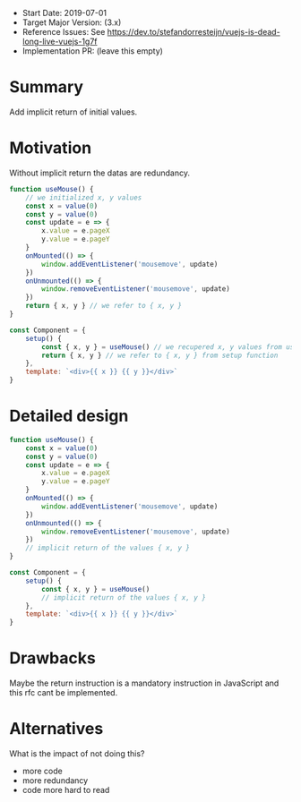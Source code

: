 - Start Date: 2019-07-01
- Target Major Version: (3.x)
- Reference Issues: See https://dev.to/stefandorresteijn/vuejs-is-dead-long-live-vuejs-1g7f
- Implementation PR: (leave this empty)

# Summary

Add implicit return of initial values.

# Motivation

Without implicit return the datas are redundancy.

```js
function useMouse() {
    // we initialized x, y values
    const x = value(0)
    const y = value(0)
    const update = e => {
        x.value = e.pageX
        y.value = e.pageY
    }
    onMounted(() => {
        window.addEventListener('mousemove', update)
    })
    onUnmounted(() => {
        window.removeEventListener('mousemove', update)
    })
    return { x, y } // we refer to { x, y }
}

const Component = {
    setup() {
        const { x, y } = useMouse() // we recupered x, y values from useMouse function
        return { x, y } // we refer to { x, y } from setup function
    },
    template: `<div>{{ x }} {{ y }}</div>`
}
```

# Detailed design

```js
function useMouse() {
    const x = value(0)
    const y = value(0)
    const update = e => {
        x.value = e.pageX
        y.value = e.pageY
    }
    onMounted(() => {
        window.addEventListener('mousemove', update)
    })
    onUnmounted(() => {
        window.removeEventListener('mousemove', update)
    })
    // implicit return of the values { x, y }
}

const Component = {
    setup() {
        const { x, y } = useMouse()
        // implicit return of the values { x, y }
    },
    template: `<div>{{ x }} {{ y }}</div>`
}
```

# Drawbacks

Maybe the return instruction is a mandatory instruction in JavaScript and this rfc cant be implemented.

# Alternatives

What is the impact of not doing this?

- more code
- more redundancy
- code more hard to read
